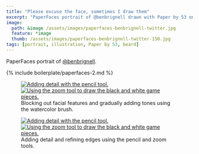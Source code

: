```yaml
---
title: "Please excuse the face, sometimes I draw them"
excerpt: "PaperFaces portrait of @benbrignell drawn with Paper by 53 on an iPad."
image: 
  path: &image /assets/images/paperfaces-benbrignell-twitter.jpg 
  feature: *image
  thumb: /assets/images/paperfaces-benbrignell-twitter-150.jpg
tags: [portrait, illustration, Paper by 53, beard]
---
```


PaperFaces portrait of [@benbrignell](http://twitter.com/benbrignell).

{% include boilerplate/paperfaces-2.md %}

<figure class="half">
	<a href="{{ site.url }}/assets/images/paperfaces-benbrignell-process-1-lg.jpg"><img src="{{ site.url }}/assets/images/paperfaces-benbrignell-process-1-600.jpg" alt="Adding detail with the pencil tool."></a>
	<a href="{{ site.url }}/assets/images/paperfaces-benbrignell-process-2-lg.jpg"><img src="{{ site.url }}/assets/images/paperfaces-benbrignell-process-2-600.jpg" alt="Using the zoom tool to draw the black and white game pieces."></a>
	<figcaption>Blocking out facial features and gradually adding tones using the watercolor brush.</figcaption>
</figure>

<figure class="half">
	<a href="{{ site.url }}/assets/images/paperfaces-benbrignell-process-3-lg.jpg"><img src="{{ site.url }}/assets/images/paperfaces-benbrignell-process-3-600.jpg" alt="Adding detail with the pencil tool."></a>
	<a href="{{ site.url }}/assets/images/paperfaces-benbrignell-process-4-lg.jpg"><img src="{{ site.url }}/assets/images/paperfaces-benbrignell-process-4-600.jpg" alt="Using the zoom tool to draw the black and white game pieces."></a>
	<figcaption>Adding detail and refining edges using the pencil and zoom tools.</figcaption>
</figure>
